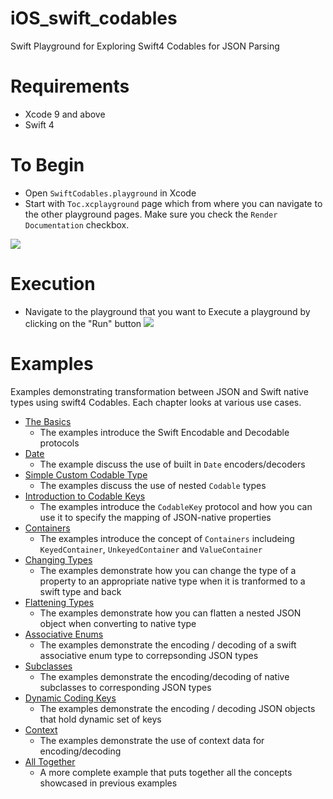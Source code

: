 # iOS_swift_codables
Swift Playground for Exploring Swift4 Codables for JSON Parsing

# Requirements
- Xcode 9 and above
- Swift 4

# To Begin
- Open `SwiftCodables.playground` in Xcode
- Start with `Toc.xcplayground` page which from where you can navigate to the other playground pages. Make sure you check the `Render Documentation` checkbox.

![](https://github.com/rajagp/iOS_swift_codables/blob/master/begin.png)

# Execution
- Navigate to the playground that you want to Execute a playground by clicking on the "Run" button 
![](https://github.com/rajagp/iOS_swift_codables/blob/master/execute.gif)

# Examples
Examples demonstrating transformation between JSON and Swift native types using  swift4 Codables. Each chapter looks at various use cases.
 
 - [The Basics](https://github.com/couchbaselabs/iOS_swift_codables/blob/master/SwiftCodables.playground/Pages/The%20Basics.xcplaygroundpage/Contents.swift)
     - The examples introduce the Swift Encodable and Decodable protocols
  - [Date](https://github.com/couchbaselabs/iOS_swift_codables/blob/master/SwiftCodables.playground/Pages/Date.xcplaygroundpage/Contents.swift)
     - The example discuss the use of built in `Date` encoders/decoders
 - [Simple Custom Codable Type](https://github.com/couchbaselabs/iOS_swift_codables/blob/master/SwiftCodables.playground/Pages/Simple%20Custom%20Codable%20Type.xcplaygroundpage/Contents.swift)
     - The examples discuss the use of nested `Codable` types
 - [Introduction to Codable Keys](https://github.com/couchbaselabs/iOS_swift_codables/blob/master/SwiftCodables.playground/Pages/Intro%20to%20Codable%20Keys.xcplaygroundpage/Contents.swift)
     - The examples introduce the `CodableKey` protocol and how you can use it to specify the mapping of JSON-native properties
 - [Containers](https://github.com/couchbaselabs/iOS_swift_codables/blob/master/SwiftCodables.playground/Pages/Containers.xcplaygroundpage/Contents.swift)
     - The examples introduce the concept of `Containers` includeing `KeyedContainer`, `UnkeyedContainer` and `ValueContainer`
 - [Changing Types](https://github.com/couchbaselabs/iOS_swift_codables/blob/master/SwiftCodables.playground/Pages/Changing%20Types.xcplaygroundpage/Contents.swift)
     - The examples demonstrate how you can change the type of a property to an appropriate native type when it is tranformed to a swift type and back
 - [Flattening Types](https://github.com/couchbaselabs/iOS_swift_codables/blob/master/SwiftCodables.playground/Pages/Flattening%20Types.xcplaygroundpage/Contents.swift)
   - The examples demonstrate how you can flatten a nested JSON object when converting to native type
 - [Associative Enums](https://github.com/couchbaselabs/iOS_swift_codables/blob/master/SwiftCodables.playground/Pages/Associative%20Enums.xcplaygroundpage/Contents.swift)
     - The examples demonstrate the encoding / decoding of a swift associative enum type to correpsonding JSON types
 - [Subclasses](https://github.com/couchbaselabs/iOS_swift_codables/blob/master/SwiftCodables.playground/Pages/subclasses.xcplaygroundpage/Contents.swift)
      - The examples demonstrate the encoding/decoding of native subclasses to corresponding JSON types
 - [Dynamic Coding Keys](https://github.com/couchbaselabs/iOS_swift_codables/blob/master/SwiftCodables.playground/Pages/Dynamic%20Coding%20Keys.xcplaygroundpage/Contents.swift)
      -  The examples demonstrate the encoding / decoding JSON objects that hold dynamic set of keys
 - [Context](https://github.com/couchbaselabs/iOS_swift_codables/blob/master/SwiftCodables.playground/Pages/Context.xcplaygroundpage/Contents.swift)
      -  The examples demonstrate the use of context data for encoding/decoding
 - [All Together](https://github.com/couchbaselabs/iOS_swift_codables/blob/master/SwiftCodables.playground/Pages/All%20Together.xcplaygroundpage/Contents.swift)
     -  A more complete example that puts together all the concepts showcased in previous examples 
